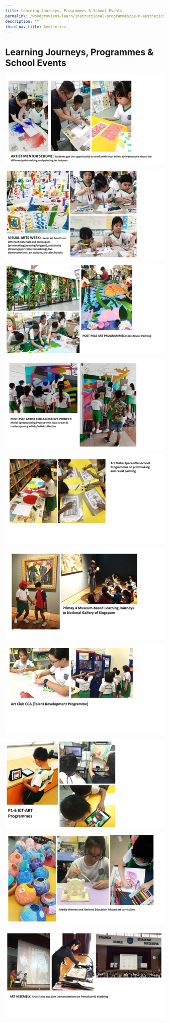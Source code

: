 ```yaml
---
title: Learning Journeys, Programmes & School Events
permalink: /woodgrovians-learn/instructional-programmes/pe-n-aesthetics/aesthetics/lj-programmes-school-events
description: ""
third_nav_title: Aesthetics
---
```

# **Learning Journeys, Programmes & School Events**


![](/images/Slide1%20(5).jpg)

![](/images/Slide2%20(4).jpg)

![](/images/Slide3%20(5).jpg)

![](/images/Slide4%20(3).jpg)

![](/images/Slide5%20(2).jpg)

![](/images/Slide6%20(1).jpg)

![](/images/Slide7.jpg)

![](/images/Slide8.jpg)

![](/images/Slide9.jpg)

![](/images/Slide10.jpg)